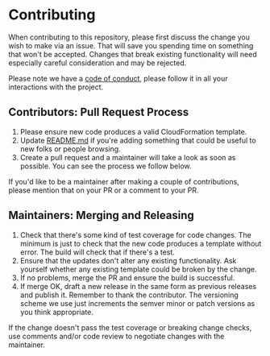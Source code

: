 # Contributing

When contributing to this repository, please first discuss the change you wish to make via an issue.
That will save you spending time on something that won't be accepted.
Changes that break existing functionality will need especially careful consideration and may be rejected.

Please note we have a [code of conduct](CODE_OF_CONDUCT.md), please follow it in all your interactions with the project.

## Contributors: Pull Request Process

1. Please ensure new code produces a valid CloudFormation template.
1. Update [README.md](README.md) if you're adding something that could be useful to new folks or people browsing.
1. Create a pull request and a maintainer will take a look as soon as possible. You can see the process we follow below.

If you'd like to be a maintainer after making a couple of contributions,
please mention that on your PR or a comment to your PR.

## Maintainers: Merging and Releasing

1. Check that there's some kind of test coverage for code changes.
   The minimum is just to check that the new code produces a template without error.
   The build will check that if there's a test.
1. Ensure that the updates don't alter any existing functionality.
   Ask yourself whether any existing template could be broken by the change.
1. If no problems, merge the PR and ensure the build is successful.
1. If merge OK, draft a new release in the same form as previous releases and publish it.
   Remember to thank the contributor.
   The versioning scheme we use just increments the semver minor or patch versions as you think appropriate.

If the change doesn't pass the test coverage or breaking change checks,
use comments and/or code review to negotiate changes with the maintainer.
